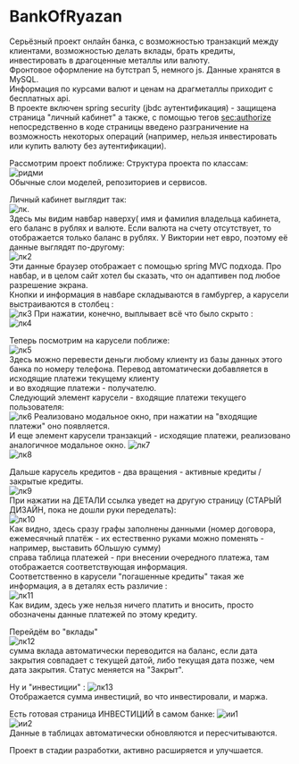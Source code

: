 # BankOfRyazan
Серьёзный проект онлайн банка, с возможностью транзакций между клиентами, возможностью делать вклады, брать кредиты, инвестировать в драгоценные металлы или валюту.  
Фронтовое оформление на бутстрап 5, немного js. Данные хранятся в MySQL.  
Информация по курсами валют и ценам на драгметаллы приходит с бесплатных api.  
В проекте включен spring security (jbdc аутентификация) - защищена страница "личный кабинет" а также, с помощью тегов <sec:authorize> непосредственно в коде страницы 
введено разграничение на возможность некоторых операций (например, нельзя инвестировать или купить валюту без аутентификации).  

Рассмотрим проект поближе:
Структура проекта по классам:  
![ридми](https://user-images.githubusercontent.com/97405800/182043726-604642de-0c62-4271-871b-68006939d7d0.jpg)  
Обычные слои моделей, репозиториев и сервисов.  
  
Личный кабинет выглядит так:  
![лк](https://user-images.githubusercontent.com/97405800/182044109-0bf8d8ea-4cd1-4b50-9050-01892d88a583.jpg).  
Здесь мы видим навбар наверху( имя и фамилия владельца кабинета, его баланс в рублях и валюте. Если валюта на счету отсутствует, то отображается только баланс в рублях.
У Виктории нет евро, поэтому её данные выглядят по-другому:  
![лк2](https://user-images.githubusercontent.com/97405800/182044235-1e4cf5ef-f177-4998-b431-e9fb54214f9d.jpg)  
Эти данные браузер отображает с помощью spring MVC подхода. Про навбар, и в целом сайт хотел бы сказать, что он адаптивен под любое разрешение экрана.  
Кнопки и информация в навбаре складываются в гамбургер, а карусели выстраиваются в столбец :  
![лк3](https://user-images.githubusercontent.com/97405800/182044450-fa4c6c99-fb5d-44f9-bc8f-98b30a374fe5.jpg)
При нажатии, конечно, выплывает всё что было скрыто :  
![лк4](https://user-images.githubusercontent.com/97405800/182044483-fd0ac05e-9fb3-47fd-b85d-bd1eae3e7663.jpg)  
  
Теперь посмотрим на карусели поближе:  
![лк5](https://user-images.githubusercontent.com/97405800/182044567-645e5aca-9280-4f4d-ba8e-9781de00ccd6.jpg)  
Здесь можно перевести деньги любому клиенту из базы данных этого банка по номеру телефона. Перевод автоматически добавляется в исходящие платежи текущему клиенту  
и во входящие платежи - получателю.  
Следующий элемент карусели - входящие платежи текущего пользователя:  
![лк6](https://user-images.githubusercontent.com/97405800/182044664-f8e31450-5a54-487c-9dd8-05fd3e85ad18.jpg)
Реализовано модальное окно, при нажатии на "входящие платежи" оно появляется.  
И еще элемент карусели транзакций - исходящие платежи, реализовано аналогичное модальное окно. 
![лк7](https://user-images.githubusercontent.com/97405800/182044803-460a4dd2-d1a0-477d-b40d-251009b1d73a.jpg)  
![лк8](https://user-images.githubusercontent.com/97405800/182044834-6130cf3b-763a-4ef9-856c-9dc8ff2afee5.jpg)  
  
    
Дальше карусель кредитов - два вращения - активные кредиты / закрытые кредиты.  
![лк9](https://user-images.githubusercontent.com/97405800/182044914-e057958c-f20f-4c08-840a-7afb3b8a2c9c.jpg)  
При нажатии на ДЕТАЛИ ссылка уведет на другую страницу (СТАРЫЙ ДИЗАЙН, пока не дошли руки переделать):  
![лк10](https://user-images.githubusercontent.com/97405800/182044980-d6832d60-7e25-409d-8d4c-b0ca7155ed7f.jpg)  
Как видно, здесь сразу графы заполнены данными (номер договора, ежемесячный платёж - их естественно руками можно поменять - например, выставить бОльшую сумму)  
справа таблица платежей - при внесении очередного платежа, там отображается соответствующая информация.  
Соответственно в карусели "погашенные кредиты" такая же информация, а в деталях есть различие :  
![лк11](https://user-images.githubusercontent.com/97405800/182045100-b6a9e767-ab57-4397-bac2-15e2e575e8c9.jpg)  
Как видим, здесь уже нельзя ничего платить и вносить, просто обозначены данные платежей по этому кредиту.  
  
Перейдём во "вклады"  
![лк12](https://user-images.githubusercontent.com/97405800/182045133-a46bc96e-f9cd-4fff-84e0-38d15c2e4c28.jpg)  
сумма вклада автоматически переводится на баланс, если дата закрытия совпадает с текущей датой, либо текущая дата позже, чем дата закрытия. Статус меняется на "Закрыт".  
  
Ну и "инвестиции" :
![лк13](https://user-images.githubusercontent.com/97405800/182045234-46dce82e-ffd1-4f18-a3b1-6bf8e96a1b25.jpg)  
Отображается сумма инвестиций, во что инвестировали, и маржа.  

Есть готовая страница ИНВЕСТИЦИЙ в самом банке:
![ии1](https://user-images.githubusercontent.com/97405800/182045338-50de82fb-864a-49c3-96b6-9117584b375b.jpg)  
![ии2](https://user-images.githubusercontent.com/97405800/182045365-cb540e89-caf0-40cd-b36e-2605bed715c4.jpg)  
Данные в таблицах автоматически обновляются и пересчитываются.  

Проект в стадии разработки, активно расширяется и улучшается.





